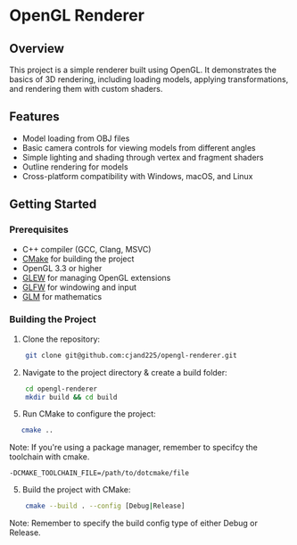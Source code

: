 # OpenGL Renderer

## Overview

This project is a simple renderer built using OpenGL. It demonstrates the basics of 3D rendering, including loading models, applying transformations, and rendering them with custom shaders.

## Features

- Model loading from OBJ files
- Basic camera controls for viewing models from different angles
- Simple lighting and shading through vertex and fragment shaders
- Outline rendering for models
- Cross-platform compatibility with Windows, macOS, and Linux

## Getting Started

### Prerequisites

- C++ compiler (GCC, Clang, MSVC)
- [CMake](https://cmake.org/download/) for building the project
- OpenGL 3.3 or higher
- [GLEW](http://glew.sourceforge.net/) for managing OpenGL extensions
- [GLFW](https://www.glfw.org/) for windowing and input
- [GLM](https://glm.g-truc.net/) for mathematics

### Building the Project

1. Clone the repository:

```sh
    git clone git@github.com:cjand225/opengl-renderer.git
```

2. Navigate to the project directory & create a build folder:

```sh
    cd opengl-renderer
    mkdir build && cd build
```

5. Run CMake to configure the project:

```sh
   cmake .. 
```

Note: If you're using a package manager, remember to specifcy the toolchain with cmake.

`-DCMAKE_TOOLCHAIN_FILE=/path/to/dotcmake/file`

5. Build the project with CMake:

```sh
    cmake --build . --config [Debug|Release]
```

Note: Remember to specify the build config type of either Debug or Release.